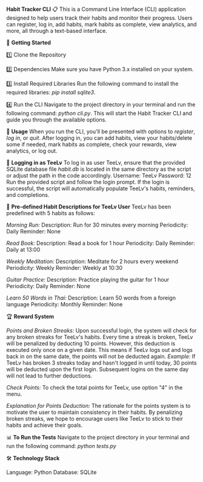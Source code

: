 **Habit Tracker CLI** 📋
   This is a Command Line Interface (CLI) application designed to help users track their habits and monitor their progress. Users can register, log in, add habits, mark habits as complete, view analytics, and more, all through a text-based interface.

🚀 **Getting Started**

   1️⃣ Clone the Repository
   
   2️⃣ Dependencies
   Make sure you have Python 3.x installed on your system.
   
   3️⃣ Install Required Libraries
   Run the following command to install the required libraries: *pip install sqlite3*.
   
   4️⃣ Run the CLI
   Navigate to the project directory in your terminal and run the following command: *python cli.py*.
   This will start the Habit Tracker CLI and guide you through the available options.

📘 **Usage**
   When you run the CLI, you'll be presented with options to *register*, *log in*, or *quit*.
   After logging in, you can add habits, view your habits/delete some if needed, mark habits as complete, check your rewards, view analytics, or log out.

🔑 **Logging in as TeeLv**
   To log in as user TeeLv, ensure that the provided SQLite database file *habit.db* is located in the same directory as the script or adjust the path in the code accordingly.
   Username: TeeLv
   Password: 12
   Run the provided script and follow the login prompt. If the login is successful, the script will automatically populate TeeLv's habits, reminders, and completions.

📜 **Pre-defined Habit Descriptions for TeeLv User**
   TeeLv has been predefined with 5 habits as follows:

   *Morning Run:*
   Description: Run for 30 minutes every morning
   Periodicity: Daily
   Reminder: None
   
   *Read Book:*
   Description: Read a book for 1 hour
   Periodicity: Daily
   Reminder: Daily at 13:00
   
   *Weekly Meditation:*
   Description: Meditate for 2 hours every weekend
   Periodicity: Weekly
   Reminder: Weekly at 10:30
   
   *Guitar Practice:*
   Description: Practice playing the guitar for 1 hour
   Periodicity: Daily
   Reminder: None
   
   *Learn 50 Words in Thai:*
   Description: Learn 50 words from a foreign language
   Periodicity: Monthly
   Reminder: None

🏆 **Reward System**

   *Points and Broken Streaks:*
   Upon successful login, the system will check for any broken streaks for TeeLv's habits. Every time a streak is broken, TeeLv will be penalized by deducting 10 points. However, this deduction is executed only once on a given date. This means if TeeLv logs out and logs back in on the same date, the points will not be deducted again. *Example:* If TeeLv has broken 3 streaks today and hasn't logged in until today, 30 points will be deducted upon the first login. Subsequent logins on the same day will not lead to further deductions.
   
   *Check Points:*
   To check the total points for TeeLv, use option "4" in the menu.
   
   *Explanation for Points Deduction:*
   The rationale for the points system is to motivate the user to maintain consistency in their habits. By penalizing broken streaks, we hope to encourage users like TeeLv to stick to their habits and achieve their goals.

📊 **To Run the Tests**
   Navigate to the project directory in your terminal and run the following command: *python tests.py*

🛠 **Technology Stack**

   Language: Python
   Database: SQLite
